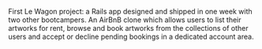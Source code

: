 First Le Wagon project: a Rails app designed and shipped in one week with two other bootcampers. An AirBnB clone which allows users to list their artworks for rent, browse and book artworks from the collections of other users and accept or decline pending bookings in a dedicated account area.
